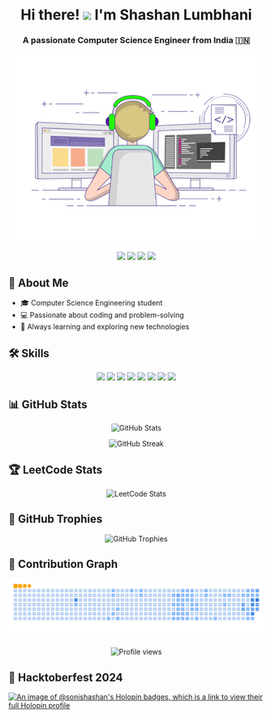 <h1 align="center">
  Hi there! <img src="https://media1.giphy.com/media/v1.Y2lkPTc5MGI3NjExaXpweWo3N3Y0NmZlY3VydGFwa3Q0Zml6aW5ocXRheGpyMm94dW9idSZlcD12MV9pbnRlcm5hbF9naWZfYnlfaWQmY3Q9Zw/du3J3cXyzhj75IOgvA/giphy.webp" width="30"> I'm Shashan Lumbhani
</h1>

<h3 align="center">
  A passionate Computer Science Engineer from India 🇮🇳
</h3>

<p align="center">
  <img src="https://github.com/soni-shashan/soni-shashan/blob/main/.github/programmer.gif" alt="Programmer GIF" width="500">
</p>

<p align="center">
  <a href="https://linkedin.com/in/shashan-lumbhani"><img src="https://img.shields.io/badge/-LinkedIn-0077B5?style=flat&logo=Linkedin&logoColor=white"/></a>
  <a href="https://instagram.com/mr.shashan_official"><img src="https://img.shields.io/badge/-Instagram-E4405F?style=flat&logo=Instagram&logoColor=white"/></a>
  <a href="https://www.leetcode.com/soni-shashan"><img src="https://img.shields.io/badge/-LeetCode-FFA116?style=flat&logo=LeetCode&logoColor=black"/></a>
  <a href="mailto:mr.shashansoni@gmail.com"><img src="https://img.shields.io/badge/-Email-D14836?style=flat&logo=Gmail&logoColor=white"/></a>
</p>

## 🚀 About Me

- 🎓 Computer Science Engineering student
- 💻 Passionate about coding and problem-solving
- 🌱 Always learning and exploring new technologies

## 🛠 Skills

<p align="center">
  <img src="https://img.shields.io/badge/-C++-00599C?style=flat&logo=c%2B%2B&logoColor=white"/>
  <img src="https://img.shields.io/badge/-Java-007396?style=flat&logo=java&logoColor=white"/>
  <img src="https://img.shields.io/badge/-Python-3776AB?style=flat&logo=python&logoColor=white"/>
  <img src="https://img.shields.io/badge/-JavaScript-F7DF1E?style=flat&logo=javascript&logoColor=black"/>
  <img src="https://img.shields.io/badge/-HTML5-E34F26?style=flat&logo=html5&logoColor=white"/>
  <img src="https://img.shields.io/badge/-CSS3-1572B6?style=flat&logo=css3&logoColor=white"/>
  <img src="https://img.shields.io/badge/-Git-F05032?style=flat&logo=git&logoColor=white"/>
  <img src="https://img.shields.io/badge/-Linux-FCC624?style=flat&logo=linux&logoColor=black"/>
</p>

## 📊 GitHub Stats

<p align="center">
  <img src="https://github-readme-stats.vercel.app/api?username=soni-shashan&show_icons=true&theme=radical" alt="GitHub Stats" />
</p>

<p align="center">
  <img src="https://github-readme-streak-stats.herokuapp.com/?user=soni-shashan&theme=radical" alt="GitHub Streak" />
</p>

## 🏆 LeetCode Stats

<p align="center">
  <img src="https://leetcard.jacoblin.cool/soni-shashan?theme=dark&font=Noto%20Sans" alt="LeetCode Stats" />
</p>

## 🌟 GitHub Trophies

<p align="center">
  <img src="https://github-profile-trophy.vercel.app/?username=soni-shashan&theme=darkhub&column=7" alt="GitHub Trophies" />
</p>

## 🐍 Contribution Graph

![GitHub Contributions](https://github.com/soni-shashan/soni-shashan/blob/main/.github/ocean.gif) 

<p align="center">
  <img src="https://komarev.com/ghpvc/?username=soni-shashan&label=Profile%20views&color=0e75b6&style=flat" alt="Profile views" />
</p>

## 🚀 Hacktoberfest 2024
[![An image of @sonishashan's Holopin badges, which is a link to view their full Holopin profile](https://holopin.me/sonishashan)](https://holopin.io/@sonishashan)
